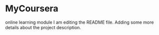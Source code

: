 # MyCoursera
online learning module
I am editing the README file. Adding some more details about the project description.

